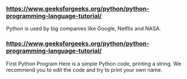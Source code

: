 

### https://www.geeksforgeeks.org/python/python-programming-language-tutorial/

Python is used by big companies like Google, Netflix and NASA.
### https://www.geeksforgeeks.org/python/python-programming-language-tutorial/

First Python Program
Here is a simple Python code, printing a string. We recommend you to edit the code and try to print your own name.